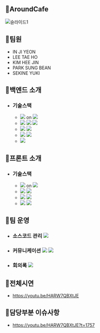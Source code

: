 ## 💛AroundCafe
![슬라이드1](https://user-images.githubusercontent.com/70027022/179713869-a59b393a-df6d-40ba-9ef0-8f595cdffa7d.PNG)


## 💛팀원
   * IN JI YEON
   * LEE TAE HO
   * KIM HEE JIN
   * PARK SUNG BEAN
   * SEKINE YUKI
    
## 💛백엔드 소개
 * ### 기술스택
   - <img src="https://img.shields.io/badge/Java-8-3766AB?style=flat"/> on <img src="https://img.shields.io/badge/IntelliJ-3766AB?style=flat"/>
   - <img src="https://img.shields.io/badge/Spring-4-3766AB?style=flat"/> <img src="https://img.shields.io/badge/SpringBoot-2.6.3-3766AB?style=flat"/> <img src="https://img.shields.io/badge/SpringSecurity-5.6.1-3766AB?style=flat"/>
   - <img src="https://img.shields.io/badge/MySql-8.0.29-3766AB?style=flat"/> <img src="https://img.shields.io/badge/JPA-3766AB?style=flat"/>
   - <img src="https://img.shields.io/badge/Redis-7.0.0-3766AB?style=flat"/> <img src="https://img.shields.io/badge/Docker-4.9.1-3766AB?style=flat"/>  
   - <img src="https://img.shields.io/badge/Python-3.9.12-3766AB?style=flat"/>
## 💛프론트 소개
 * ### 기술스택
   - <img src="https://img.shields.io/badge/JavaScript-ES6+-3766AB?style=flat"/> on <img src="https://img.shields.io/badge/VScode-3766AB?style=flat"/>
   - <img src="https://img.shields.io/badge/Vue-2.6.14-3766AB?style=flat"/> <img src="https://img.shields.io/badge/Vuex-3.6.2-3766AB?style=flat"/> 
   - <img src="https://img.shields.io/badge/Vuetify-2.6.0-3766AB?style=flat"/> <img src="https://img.shields.io/badge/SCSS-13.0.0-3766AB?style=flat"/>
   - <img src="https://img.shields.io/badge/eslint-7.32.0-3766AB?style=flat"/> <img src="https://img.shields.io/badge/prettier-2.6.2-3766AB?style=flat"/>

## 💛팀 운영
 * ### 소스코드 관리 <img src="https://img.shields.io/badge/Github-3766AB?style=flat"/> 
 * ### 커뮤니케이션 <img src="https://img.shields.io/badge/Gather-3766AB?style=flat"/> <img src="https://img.shields.io/badge/KaKaoTalk-3766AB?style=flat"/>
 * ### 회의록 <img src="https://img.shields.io/badge/Notion-3766AB?style=flat"/>

## 💛전체시연
 * https://youtu.be/HARW7QBXtJE
 
## 💛담당부분 이슈사항
 * https://youtu.be/HARW7QBXtJE?t=1757
